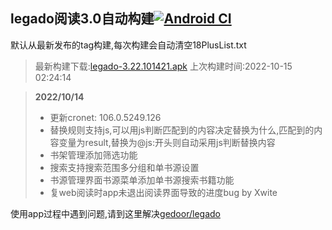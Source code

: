 ## legado阅读3.0自动构建[![Android CI](https://github.com/10bits/gedoor-Build/workflows/Android%20CI/badge.svg)](https://github.com/10bits/gedoor-Build/actions)

默认从最新发布的tag构建,每次构建会自动清空18PlusList.txt

> 最新构建下载:[legado-3.22.101421.apk](https://github.com/crby2333/gedoor-Build/releases/download/legado-3.22.101421/legado-3.22.101421.apk) 上次构建时间:2022-10-15 02:24:14
<!--start-->
> **2022/10/14**
> 
> * 更新cronet: 106.0.5249.126
> * 替换规则支持js,可以用js判断匹配到的内容决定替换为什么,匹配到的内容变量为result,替换为@js:开头则自动采用js判断替换内容
> * 书架管理添加筛选功能
> * 搜索支持搜索范围多分组和单书源设置
> * 书源管理界面书源菜单添加单书源搜索书籍功能
> * 复web阅读时app未退出阅读界面导致的进度bug by Xwite
<!--end-->
  
使用app过程中遇到问题,请到这里解决[gedoor/legado](https://github.com/gedoor/legado/issues)

